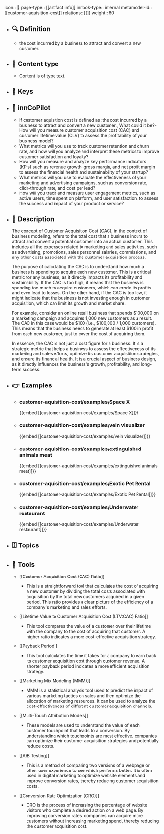 icon:: 🧿
page-type:: [[artifact info]]
innbok-type:: internal
metamodel-id:: [[customer-aquisition-cost]]
relations:: [[]]
weight:: 60

- ## 🔍 Definition
  - the cost incurred by a business to attract and convert a new customer.
- ## 📰 Content type 
  - Content is of type text.
  
- ## 🔑 Keys
  
- ## 🤖 innCoPilot
  - If customer aquisition cost is defined as :the cost incurred by a business to attract and convert a new customer., What could it be?- How will you measure customer acquisition cost (CAC) and customer lifetime value (CLV) to assess the profitability of your business model?
  - What metrics will you use to track customer retention and churn rate, and how will you analyze and interpret these metrics to improve customer satisfaction and loyalty?
  - How will you measure and analyze key performance indicators (KPIs) such as revenue growth, gross margin, and net profit margin to assess the financial health and sustainability of your startup?
  - What metrics will you use to evaluate the effectiveness of your marketing and advertising campaigns, such as conversion rate, click-through rate, and cost per lead?
  - How will you track and measure user engagement metrics, such as active users, time spent on platform, and user satisfaction, to assess the success and impact of your product or service?
- ## 📖 Description
  The concept of Customer Acquisition Cost (CAC), in the context of business modeling, refers to the total cost that a business incurs to attract and convert a potential customer into an actual customer. This includes all the expenses related to marketing and sales activities, such as advertising, promotions, sales personnel salaries, commissions, and any other costs associated with the customer acquisition process.
  
  The purpose of calculating the CAC is to understand how much a business is spending to acquire each new customer. This is a critical metric for any business, as it directly impacts its profitability and sustainability. If the CAC is too high, it means that the business is spending too much to acquire customers, which can erode its profits and even lead to losses. On the other hand, if the CAC is too low, it might indicate that the business is not investing enough in customer acquisition, which can limit its growth and market share.
  
  For example, consider an online retail business that spends $100,000 on a marketing campaign and acquires 1,000 new customers as a result. The CAC in this case would be $100 (i.e., $100,000 / 1,000 customers). This means that the business needs to generate at least $100 in profit from each new customer, just to cover the cost of acquiring them.
  
  In essence, the CAC is not just a cost figure for a business. It is a strategic metric that helps a business to assess the effectiveness of its marketing and sales efforts, optimize its customer acquisition strategies, and ensure its financial health. It is a crucial aspect of business design, as it directly influences the business's growth, profitability, and long-term success.
- ## 👉 Examples
  - ### customer-aquisition-cost/examples/Space X
    {{embed [[customer-aquisition-cost/examples/Space X]]}}
  - ### customer-aquisition-cost/examples/vein visualizer
    {{embed [[customer-aquisition-cost/examples/vein visualizer]]}}
  - ### customer-aquisition-cost/examples/extinguished animals meat
    {{embed [[customer-aquisition-cost/examples/extinguished animals meat]]}}
  - ### customer-aquisition-cost/examples/Exotic Pet Rental
    {{embed [[customer-aquisition-cost/examples/Exotic Pet Rental]]}}
  - ### customer-aquisition-cost/examples/Underwater restaurant
    {{embed [[customer-aquisition-cost/examples/Underwater restaurant]]}}
  
- ## 🗄️ Topics
  
- ## 🧰 Tools
  - [[Customer Acquisition Cost (CAC) Ratio]]
    - This is a straightforward tool that calculates the cost of acquiring a new customer by dividing the total costs associated with acquisition by the total new customers acquired in a given period. This ratio provides a clear picture of the efficiency of a company's marketing and sales efforts.
  
  - [[Lifetime Value to Customer Acquisition Cost (LTV:CAC) Ratio]]
    - This tool compares the value of a customer over their lifetime with the company to the cost of acquiring that customer. A higher ratio indicates a more cost-effective acquisition strategy. 
  
  - [[Payback Period]]
    - This tool calculates the time it takes for a company to earn back its customer acquisition cost through customer revenue. A shorter payback period indicates a more efficient acquisition strategy.
  
  - [[Marketing Mix Modeling (MMM)]]
    - MMM is a statistical analysis tool used to predict the impact of various marketing tactics on sales and then optimize the allocation of marketing resources. It can be used to analyze the cost-effectiveness of different customer acquisition channels.
  
  - [[Multi-Touch Attribution Models]]
    - These models are used to understand the value of each customer touchpoint that leads to a conversion. By understanding which touchpoints are most effective, companies can optimize their customer acquisition strategies and potentially reduce costs.
  
  - [[A/B Testing]]
    - This is a method of comparing two versions of a webpage or other user experience to see which performs better. It is often used in digital marketing to optimize website elements and improve conversion rates, thereby reducing customer acquisition costs.
  
  - [[Conversion Rate Optimization (CRO)]]
    - CRO is the process of increasing the percentage of website visitors who complete a desired action on a web page. By improving conversion rates, companies can acquire more customers without increasing marketing spend, thereby reducing the customer acquisition cost.

